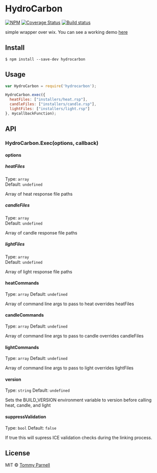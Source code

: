 ﻿# HydroCarbon
[![NPM](https://img.shields.io/npm/v/hydrocarbon.svg?style=flat-square)](https://www.npmjs.com/package/hydrocarbon)
[![Coverage Status](https://coveralls.io/repos/github/tparnell8/HydroCarbon/badge.svg?branch=master)](https://coveralls.io/github/tparnell8/HydroCarbon?branch=master)
[![Build status](https://ci.appveyor.com/api/projects/status/vekt2xrdn1iqjwxr/branch/master?svg=true)](https://ci.appveyor.com/project/tparnell8/hydrocarbon/branch/master)


simple wrapper over wix. You can see a working demo [here](https://github.com/tparnell8/GulpBuildForDotNet)


## Install

```
$ npm install --save-dev hydrocarbon
```


## Usage

```js
var HydroCarbon = require('hydrocarbon');

HydroCarbon.exec({
  heatFiles: ["installers/heat.rsp"],
  candleFiles: ["installers/candle.rsp"],
  lightFiles: ["installers/light.rsp"]
}, mycallbackFunction);
```



## API

### HydroCarbon.Exec(options, callback)

#### options

##### heatFiles

Type: `array`  
Default: `undefined`

Array of heat response file paths

##### candleFiles

Type: `array`  
Default: `undefined`

Array of candle response file paths

##### lightFiles

Type: `array`  
Default: `undefined`

Array of light response file paths

#### heatCommands

Type: `array`
Default: `undefined`

Array of command line args to pass to heat overrides heatFiles

#### candleCommands

Type: `array`
Default: `undefined`

Array of command line args to pass to candle overrides candleFiles

#### lightCommands

Type: `array`
Default: `undefined`

Array of command line args to pass to light overrides lightFiles

#### version

Type: `string`
Default: `undefined`

Sets the BUILD_VERSION environment variable to version before calling heat, candle, and light

#### suppressValidation

Type: `bool`
Default: `false`

If true this will supress ICE validation checks during the linking process.


## License

MIT © [Tommy Parnell](https://github.com/tparnell8)
